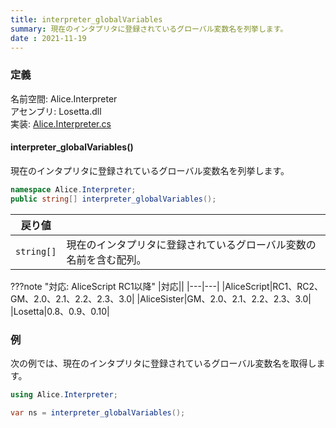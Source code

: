 ```yaml
---
title: interpreter_globalVariables
summary: 現在のインタプリタに登録されているグローバル変数名を列挙します。
date : 2021-11-19
---
```


### 定義
名前空間: Alice.Interpreter<br/>
アセンブリ: Losetta.dll<br/>
実装: [Alice.Interpreter.cs](https://github.com/WSOFT-Project/Losetta/blob/master/Losetta/NameSpaces/Alice.Interpreter.cs)


#### interpreter_globalVariables()

現在のインタプリタに登録されているグローバル変数名を列挙します。

```cs title="AliceScript"
namespace Alice.Interpreter;
public string[] interpreter_globalVariables();
```

|戻り値| |
|-|-|
|`string[]`|現在のインタプリタに登録されているグローバル変数の名前を含む配列。|

???note "対応: AliceScript RC1以降"
    |対応||
    |---|---|
    |AliceScript|RC1、RC2、GM、2.0、2.1、2.2、2.3、3.0|
    |AliceSister|GM、2.0、2.1、2.2、2.3、3.0|
    |Losetta|0.8、0.9、0.10|

### 例
次の例では、現在のインタプリタに登録されているグローバル変数名を取得します。

```cs title="AliceScript"
using Alice.Interpreter;

var ns = interpreter_globalVariables();
```